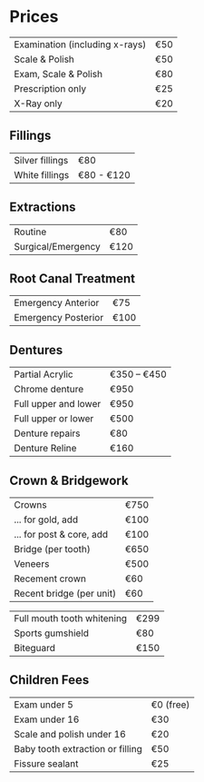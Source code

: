 # Prices

|                                   |             |
|-----------------------------------|-------------|
| Examination (including x-rays)    | €50         |
| Scale & Polish                    | €50         |
| Exam, Scale & Polish              | €80         |
| Prescription only                 | €25         |
| X-Ray only                        | €20         |

## Fillings

|                                   |             |
|-----------------------------------|-------------|
| Silver fillings                   | €80         |
| White fillings                    | €80 - €120  |

## Extractions

|                                   |             |
|-----------------------------------|-------------|
| Routine                           | €80         |
| Surgical/Emergency                | €120        |

## Root Canal Treatment

|                                   |             |
|-----------------------------------|-------------|
| Emergency Anterior                | €75        |
| Emergency Posterior               | €100        |

## Dentures

|                                   |             |
|-----------------------------------|-------------|
| Partial Acrylic                   | €350 – €450 |
| Chrome denture                    | €950        |
| Full upper and lower              | €950        |
| Full upper or lower               | €500        |
| Denture repairs                   | €80         |
| Denture Reline                    | €160

## Crown & Bridgework

|                                   |             |
|-----------------------------------|-------------|
| Crowns                            | €750        |
| ... for gold, add                 | €100        |
| ... for post & core, add          | €100        |
| Bridge (per tooth)                | €650        |
| Veneers                           | €500        |
| Recement crown                    | €60         |
| Recent bridge (per unit)          | €60         |

|                                   |             |
|-----------------------------------|-------------|
| Full mouth tooth whitening        | €299        |
| Sports gumshield                  | €80         |
| Biteguard                         | €150        |

## Children Fees

|                                   |             |
|-----------------------------------|-------------|
| Exam under 5                      | €0 (free)   |
| Exam under 16                     | €30         |
| Scale and polish under 16         | €20         |
| Baby tooth extraction or filling  | €50         |
| Fissure sealant                   | €25         |
